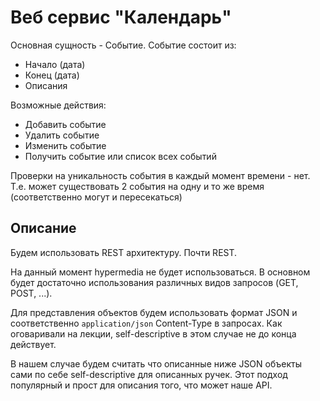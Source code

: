 # Веб сервис "Календарь"

Основная сущность - Событие.
Событие состоит из:
 - Начало (дата)
 - Конец (дата)
 - Описания

Возможные действия:
 - Добавить событие
 - Удалить событие
 - Изменить событие
 - Получить событие или список всех событий

Проверки на уникальность события в каждый момент времени - нет. Т.е. может существовать 2 события на одну и то же время (соответственно могут и пересекаться)
 

## Описание

Будем использовать REST архитектуру. Почти REST. 

На данный момент hypermedia не будет использоваться. В основном будет достаточно использования различных видов запросов (GET, POST, ...).

Для представления объектов будем использовать формат JSON и соответственно `application/json` Content-Type в запросах. Как оговаривали на лекции, self-descriptive в этом случае не до конца действует.

В нашем случае будем считать что описанные ниже JSON объекты сами по себе self-descriptive для описанных ручек. Этот подход популярный и прост для описания того, что может наше API.
